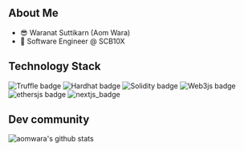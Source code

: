 ## About Me
- 😎 Waranat Suttikarn (Aom Wara)
- 🚀 Software Engineer @ SCB10X 

## Technology Stack
![Truffle badge](https://img.shields.io/endpoint?color=green&style=for-the-badge&url=https%3A%2F%2Fbadge-endpoint.vercel.app%2Fapi%2Ftruffle)
![Hardhat badge](https://img.shields.io/endpoint?color=purple&style=for-the-badge&url=https%3A%2F%2Fbadge-endpoint.vercel.app%2Fapi%2Fhardhat)
![Solidity badge](https://img.shields.io/endpoint?color=%23f5f5f5&style=for-the-badge&url=https%3A%2F%2Fbadge-endpoint.vercel.app%2Fapi%2Fsolidity)
![Web3js badge](https://img.shields.io/endpoint?color=%23Ffcd91&style=for-the-badge&url=https%3A%2F%2Fbadge-endpoint.vercel.app%2Fapi%2Fweb3.js)
![ethersjs badge](https://img.shields.io/endpoint?color=%23d0efff&style=for-the-badge&url=https%3A%2F%2Fbadge-endpoint.vercel.app%2Fapi%2Fethers.js)
![nextjs_badge](https://img.shields.io/endpoint?color=%23ffffff&style=for-the-badge&url=https%3A%2F%2Fbadge-endpoint.vercel.app%2Fapi%2Fnext.js)

## Dev community 
![์aomwara's github stats](https://github-readme-stats.vercel.app/api?username=aomwara)
